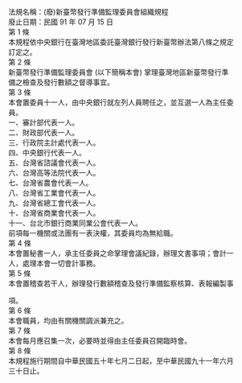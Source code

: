 法規名稱：(廢)新臺幣發行準備監理委員會組織規程  
廢止日期：民國 91 年 07 月 15 日  
第 1 條  
本規程依中央銀行在臺灣地區委託臺灣銀行發行新臺幣辦法第八條之規定  
訂定之。  
第 2 條  
新臺幣發行準備監理委員會 (以下簡稱本會) 掌理臺灣地區新臺幣發行準  
備之檢查及發行數額之督導事宜。  
第 3 條  
本會置委員十一人，由中央銀行就左列人員聘任之，並互選一人為主任委  
員。  
一、審計部代表一人。  
二、財政部代表一人。  
三、行政院主計處代表一人。  
四、中央銀行代表一人。  
五、台灣省諮議會代表一人。  
六、台灣高等法院代表一人。  
七、台灣省農會代表一人。  
八、台灣省工業會代表一人。  
九、台灣省總工會代表一人。  
十、台灣省商業會代表一人。  
十一、台北市銀行商業同業公會代表一人。  
前項每一機關或法團有一表決權，其委員均為無給職。  
第 4 條  
本會置秘書一人，承主任委員之命掌理會議紀錄，辦理文書事項；會計一  
人，處理本會一切會計事務。  
第 5 條  
本會置稽查若干人，辦理發行數額稽查及發行準備監察核算、表報編製事  


項。  
第 6 條  
本會職員，均由有關機關調派兼充之。  
第 7 條  
本會每月應召集一次，必要時並得由主任委員召開臨時會。  
第 8 條  
本規程施行期間自中華民國五十年七月二日起，至中華民國九十一年六月  
三十日止。  



